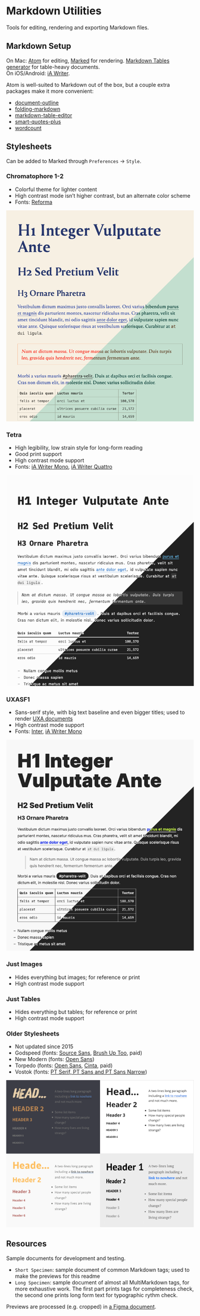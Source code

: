 # Markdown Utilities

Tools for editing, rendering and exporting Markdown files.

## Markdown Setup

On Mac: [Atom](https://atom.io/) for editing,  [Marked](https://marked2app.com/) for rendering. [Markdown Tables generator](https://www.tablesgenerator.com/markdown_tables) for table-heavy documents.  
On iOS/Android: [iA Writer](https://ia.net/writer).

Atom is well-suited to Markdown out of the box, but a couple extra packages make it more convenient:

- [document-outline](https://atom.io/packages/document-outline)
- [folding-markdown](https://atom.io/packages/folding-markdown)
- [markdown-table-editor](https://atom.io/packages/markdown-table-editor)
- [smart-quotes-plus](https://atom.io/packages/smart-quotes-plus)
- [wordcount](https://atom.io/packages/wordcount)

## Stylesheets

Can be added to Marked through `Preferences` → `Style`.

<!-- The stylesheets haven’t been tested in other tools. However they’re generic CSS and could be reused elsewhere, provided the Marked-specific `#wrapper` selectors are removed. -->

### Chromatophore 1-2

- Colorful theme for lighter content
- High contrast mode isn’t higher contrast, but an alternate color scheme
- Fonts: [Reforma](https://pampatype.com/reforma)

![](previews/chromatophore-1-2.png)

### Tetra

- High legibility, low strain style for long-form reading
- Good print support
- High contrast mode support
- Fonts: [iA Writer Mono](https://github.com/iaolo/iA-Fonts/tree/master/iA%20Writer%20Mono), [iA Writer Quattro](https://github.com/iaolo/iA-Fonts/tree/master/iA%20Writer%20Quattro)

![](previews/tetra.png)

### UXASF1

- Sans-serif style, with big text baseline and even bigger titles; used to render [UXA documents](https://github.com/nWODT-Cobalt/uxa)
- High contrast mode support
- Fonts: [Inter](https://rsms.me/inter/), [iA Writer Mono](https://github.com/iaolo/iA-Fonts/tree/master/iA%20Writer%20Mono)

![](previews/uxasf1.png)

### Just Images

- Hides everything but images; for reference or print
- High contrast mode support

### Just Tables

- Hides everything but tables; for reference or print
- High contrast mode support

### Older Stylesheets

- Not updated since 2015
- Godspeed (fonts: [Source Sans](https://fonts.google.com/specimen/Source+Sans+Pro), [Brush Up Too](https://www.myfonts.com/fonts/pintassilgo/brush-up/too/), paid)
- New Modern (fonts: [Open Sans](https://fonts.google.com/specimen/Open+Sans))
- Torpedo (fonts: [Open Sans](https://fonts.google.com/specimen/Open+Sans), [Cinta](https://www.myfonts.com/fonts/tipo-pepel/cinta/), paid)
- Vostok (fonts: [PT Serif, PT Sans and PT Sans Narrow](https://company.paratype.com/pt-sans-pt-serif))

![](previews/old-stylesheets.png)

## Resources

Sample documents for development and testing.

- `Short Specimen`: sample document of common Markdown tags; used to make the previews for this readme
- `Long Specimen`: sample document of almost all MultiMarkdown tags, for more exhaustive work. The first part prints tags for completeness check, the second one prints long form text for typographic rythm check.

Previews are processed (e.g. cropped) in [a Figma document](https://www.figma.com/file/lLZWGpxAc71dB5p8mI8Lkn/Markdown-Utilities).

<!--
## Ideas

- Chromatophore: streamline/harmozine colors, esp in inverted mode. Reforma 2018 for some content? +inverted hr
- Inria Serif (academic paper style? alinea indents? Gallimard-rubrication style?)
- Fira Sans (FT style?)
- Public Sans
- Neon style (space grotesk or rubik for body? bg gradient, nth paragraph colors, glow or shadow punch-out effects)
- stream custom fonts from Google?
-->
